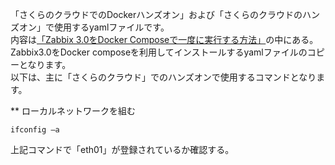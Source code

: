 
「さくらのクラウドでのDockerハンズオン」および「さくらのクラウドのハンズオン」で使用するyamlファイルです。
<br>
内容は[「Zabbix 3.0をDocker Composeで一度に実行する方法」](http://qiita.com/zembutsu/items/686b99be90d72688aee8)の中にある。Zabbix3.0をDocker composeを利用してインストールするyamlファイルのコピーとなります。
<br>
以下は、主に「さくらのクラウド」でのハンズオンで使用するコマンドとなります。

** ローカルネットワークを組む

```
ifconfig –a
```
上記コマンドで「eth01」が登録されているか確認する。





